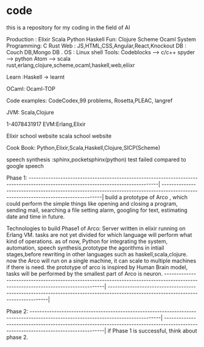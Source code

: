 # code
this is a repository for my coding in the field of AI

Production : Elixir Scala Python Haskell
Fun: Clojure Scheme Ocaml
System Programming: C Rust
Web : JS,HTML,CSS,Angular,React,Knockout
DB : Couch DB,Mongo DB .
OS : Linux shell
Tools: Codeblocks --> c/c++
       spyder       --> python
       Atom         -->  scala rust,erlang,clojure,scheme,ocaml,haskell,web,eliixr

Learn :Haskell -> learnt

OCaml: Ocaml-TOP

Code examples: CodeCodex,99 problems, Rosetta,PLEAC, langref

JVM: Scala,Clojure

1-4078431917
EVM:Erlang,Elixir

Elixir school website
scala school website

Cook Book: Python,Elixir,Scala,Haskell,Clojure,SICP(Scheme)

speech synthesis :sphinx,pocketsphinx(python) test failed compared to google speech

Phase 1:
-----------------------------------------------------------------------------------------------------------------------------------|
-----------------------------------------------------------------------------------------------------------------------------------|
build a prototype of Arco , which could perform the simple things like opening and closing a program, sending mail, searching a file
setting alarm, googling for text, estimating date and time in future.

Technologies to build Phase1 of Arco:
Server written in elixir running on Erlang VM.
tasks are not yet divided for which language will perform what kind of operations.
as of now, Python for integrating the system, automation, speech synthesis,prototype the agorithms in intiail stages,before rewriting
in other languages such as haskell,scala,clojure.
now the Arco will run on a single machine, it can scale to multiple machines if there is need.
the prototype of arco is inspired by Human Brain model, tasks will be performed by the smallest part of Arco is neuron. 
-----------------------------------------------------------------------------------------------------------------------------------|
-----------------------------------------------------------------------------------------------------------------------------------|

Phase 2:
-----------------------------------------------------------------------------------------------------------------------------------|
-----------------------------------------------------------------------------------------------------------------------------------|
if Phase 1 is successful, think about phase 2.
